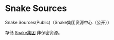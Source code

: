 # Snake Sources

Snake Sources(Public)（Snake集团资源中心（公开））

存储 [Snake集团](https://hydro.ac/d/Snake/) 非保密资源。
